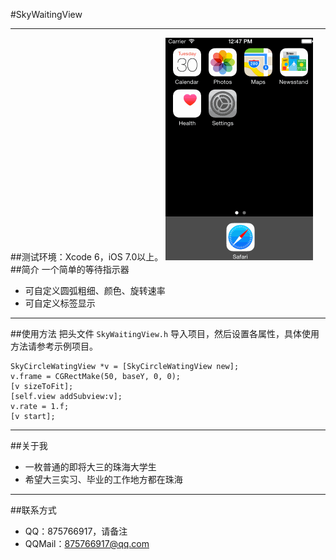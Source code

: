 #SkyWaitingView

-----
##测试环境：Xcode 6，iOS 7.0以上。
![GIF](1.gif)
##简介
一个简单的等待指示器

* 可自定义圆弧粗细、颜色、旋转速率
* 可自定义标签显示

-----
##使用方法
把头文件 `SkyWaitingView.h` 导入项目，然后设置各属性，具体使用方法请参考示例项目。

```objc
SkyCircleWatingView *v = [SkyCircleWatingView new];
v.frame = CGRectMake(50, baseY, 0, 0);
[v sizeToFit];
[self.view addSubview:v];
v.rate = 1.f;
[v start];
```

-----
##关于我
* 一枚普通的即将大三的珠海大学生
* 希望大三实习、毕业的工作地方都在珠海

-----
##联系方式
* QQ：875766917，请备注
* QQMail：875766917@qq.com